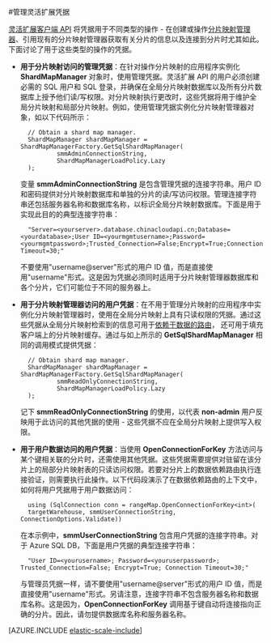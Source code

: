 <properties title="Managing Elastic Scale Credentials" pageTitle="管理灵活扩展凭据" description="如何为灵活扩展应用设置正确的凭据级别（从管理员到只读权限）。" metaKeywords="Azure SQL Database, elastic scale, about user credentials in elastic scale" services="sql-database" documentationCenter="" manager="jhubbard" authors="sidneyh@microsoft.com"/>
<tags ms.service="sql-database"
    ms.date="02/16/2015"
    wacn.date=""
    />

#管理灵活扩展凭据  

[灵活扩展客户端 API](http://go.microsoft.com/?linkid=9862605) 将凭据用于不同类型的操作 - 在创建或操作[分片映射管理器](http://go.microsoft.com/?linkid=9862595)、引用现有的分片映射管理器获取有关分片的信息以及连接到分片时尤其如此。下面讨论了用于这些类型的操作的凭据。 


* **用于分片映射访问的管理凭据**：在针对操作分片映射的应用程序实例化 **ShardMapManager** 对象时，使用管理凭据。灵活扩展 API 的用户必须创建必需的 SQL 用户和 SQL 登录，并确保在全局分片映射数据库以及所有分片数据库上授予他们读/写权限。对分片映射执行更改时，这些凭据将用于维护全局分片映射和局部分片映射。例如，使用管理凭据实例化分片映射管理器对象，如以下代码所示： 

        // Obtain a shard map manager. 
        ShardMapManager shardMapManager = ShardMapManagerFactory.GetSqlShardMapManager( 
                smmAdminConnectionString, 
                ShardMapManagerLoadPolicy.Lazy 
        ); 


     变量 **smmAdminConnectionString** 是包含管理凭据的连接字符串。用户 ID 和密码提供对分片映射数据库和单独的分片的读/写访问权限。管理连接字符串还包括服务器名称和数据库名称，以标识全局分片映射数据库。下面是用于实现此目的的典型连接字符串：

        "Server=<yourserver>.database.chinacloudapi.cn;Database=<yourdatabase>;User ID=<yourmgmtusername>;Password=<yourmgmtpassword>;Trusted_Connection=False;Encrypt=True;Connection Timeout=30;" 

     不要使用"username@server"形式的用户 ID 值，而是直接使用"username"形式。这是因为凭据必须同时适用于分片映射管理器数据库和各个分片，它们可能位于不同的服务器上。
     
* **用于分片映射管理器访问的用户凭据**：在不用于管理分片映射的应用程序中实例化分片映射管理器时，使用在全局分片映射上具有只读权限的凭据。通过这些凭据从全局分片映射检索到的信息可用于[依赖于数据的路由](/zh-cn/documentation/articles/sql-database-elastic-scale-data-dependent-routing/)， 还可用于填充客户端上的分片映射缓存。通过与如上所示的 **GetSqlShardMapManager** 相同的调用模式提供凭据： 
 
        // Obtain shard map manager. 
        ShardMapManager shardMapManager = ShardMapManagerFactory.GetSqlShardMapManager( 
                smmReadOnlyConnectionString, 
                ShardMapManagerLoadPolicy.Lazy
        );  

     记下 **smmReadOnlyConnectionString** 的使用，以代表 **non-admin** 用户反映用于此访问的其他凭据的使用 - 这些凭据不应在全局分片映射上提供写入权限。 

* **用于用户数据访问的用户凭据**：当使用 **OpenConnectionForKey** 方法访问与某个键相关联的分片时，还需使用其他凭据。这些凭据需要提供对驻留在该分片上的局部分片映射表的只读访问权限。若要对分片上的数据依赖路由执行连接验证，则需要执行此操作。以下代码段演示了在数据依赖路由的上下文中，如何将用户凭据用于用户数据访问： 
 
        using (SqlConnection conn = rangeMap.OpenConnectionForKey<int>( 
        targetWarehouse, smmUserConnectionString, ConnectionOptions.Validate)) 

    在本示例中，**smmUserConnectionString** 包含用户凭据的连接字符串。对于 Azure SQL DB，下面是用户凭据的典型连接字符串： 

        "User ID=<yourusername>; Password=<youruserpassword>; Trusted_Connection=False; Encrypt=True; Connection Timeout=30;"  

    与管理员凭据一样，请不要使用"username@server"形式的用户 ID 值，而是直接使用"username"形式。另请注意，连接字符串不包含服务器名称和数据库名称。这是因为，**OpenConnectionForKey** 调用基于键自动将连接指向正确的分片。因此，请勿提供数据库名称和服务器名称。 

[AZURE.INCLUDE [elastic-scale-include](../includes/elastic-scale-include.md)]
